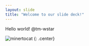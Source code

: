 ```yaml
---
layout: slide
title: "Welcome to our slide deck!"
---
```


Hello world! @tm-wstar

![minertocat](https://octodex.github.com/images/minertocat.png)
{: .center}
